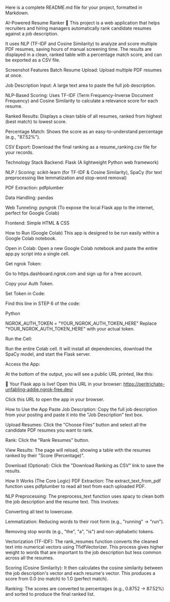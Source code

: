 Here is a complete README.md file for your project, formatted in Markdown.

AI-Powered Resume Ranker 🤖
This project is a web application that helps recruiters and hiring managers automatically rank candidate resumes against a job description.

It uses NLP (TF-IDF and Cosine Similarity) to analyze and score multiple PDF resumes, saving hours of manual screening time. The results are displayed in a clean, ranked table with a percentage match score, and can be exported as a CSV file.

Screenshot
Features
Batch Resume Upload: Upload multiple PDF resumes at once.

Job Description Input: A large text area to paste the full job description.

NLP-Based Scoring: Uses TF-IDF (Term Frequency-Inverse Document Frequency) and Cosine Similarity to calculate a relevance score for each resume.

Ranked Results: Displays a clean table of all resumes, ranked from highest (best match) to lowest score.

Percentage Match: Shows the score as an easy-to-understand percentage (e.g., "87.52%").

CSV Export: Download the final ranking as a resume_ranking.csv file for your records.

Technology Stack
Backend: Flask (A lightweight Python web framework)

NLP / Scoring: scikit-learn (for TF-IDF & Cosine Similarity), SpaCy (for text preprocessing like lemmatization and stop-word removal)

PDF Extraction: pdfplumber

Data Handling: pandas

Web Tunneling: pyngrok (To expose the local Flask app to the internet, perfect for Google Colab)

Frontend: Simple HTML & CSS

How to Run (Google Colab)
This app is designed to be run easily within a Google Colab notebook.

Open in Colab: Open a new Google Colab notebook and paste the entire app.py script into a single cell.

Get ngrok Token:

Go to https.dashboard.ngrok.com and sign up for a free account.

Copy your Auth Token.

Set Token in Code:

Find this line in STEP 6 of the code:

Python

NGROK_AUTH_TOKEN = "YOUR_NGROK_AUTH_TOKEN_HERE"
Replace "YOUR_NGROK_AUTH_TOKEN_HERE" with your actual token.

Run the Cell:

Run the entire Colab cell. It will install all dependencies, download the SpaCy model, and start the Flask server.

Access the App:

At the bottom of the output, you will see a public URL printed, like this:

🎉 Your Flask app is live! Open this URL in your browser:
https://peritrichate-unfabling-addie.ngrok-free.dev/

Click this URL to open the app in your browser.

How to Use the App
Paste Job Description: Copy the full job description from your posting and paste it into the "Job Description" text box.

Upload Resumes: Click the "Choose Files" button and select all the candidate PDF resumes you want to rank.

Rank: Click the "Rank Resumes" button.

View Results: The page will reload, showing a table with the resumes ranked by their "Score (Percentage)".

Download (Optional): Click the "Download Ranking as CSV" link to save the results.

How It Works (The Core Logic)
PDF Extraction: The extract_text_from_pdf function uses pdfplumber to read all text from each uploaded PDF.

NLP Preprocessing: The preprocess_text function uses spacy to clean both the job description and the resume text. This involves:

Converting all text to lowercase.

Lemmatization: Reducing words to their root form (e.g., "running" -> "run").

Removing stop words (e.g., "the", "a", "is") and non-alphabetic tokens.

Vectorization (TF-IDF): The rank_resumes function converts the cleaned text into numerical vectors using TfidfVectorizer. This process gives higher weight to words that are important to the job description but less common across all the resumes.

Scoring (Cosine Similarity): It then calculates the cosine similarity between the job description's vector and each resume's vector. This produces a score from 0.0 (no match) to 1.0 (perfect match).

Ranking: The scores are converted to percentages (e.g., 0.8752 -> 87.52%) and sorted to produce the final ranked list.
